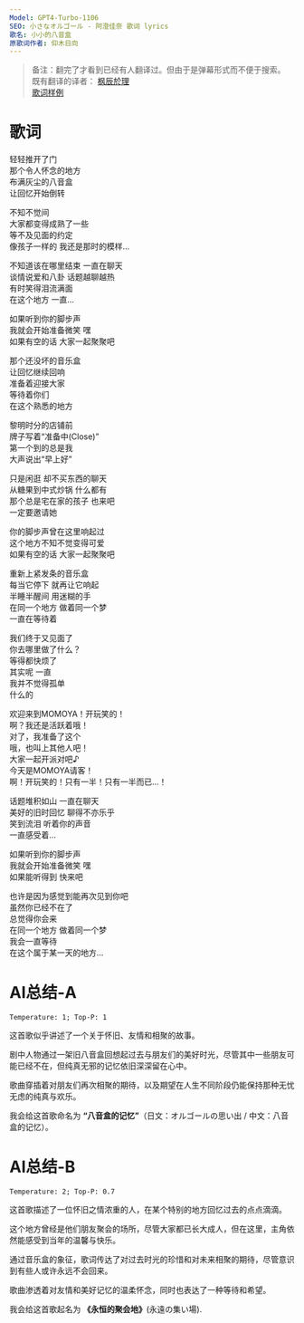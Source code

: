 ```yaml
---
Model: GPT4-Turbo-1106
SEO: 小さなオルゴール - 阿澄佳奈 歌词 lyrics
歌名: 小小的八音盒
原歌词作者: 仰木日向
---
```


> 备注：翻完了才看到已经有人翻译过。但由于是弹幕形式而不便于搜索。  
既有翻译的译者： [枫辰於理](https://space.bilibili.com/23866453/)  
[歌词样例](https://www.bilibili.com/video/BV1Mv411G76x)

歌词
======
  
轻轻推开了门  
那个令人怀念的地方  
布满灰尘的八音盒  
让回忆开始倒转  
  
不知不觉间  
大家都变得成熟了一些  
等不及见面的约定  
像孩子一样的 我还是那时的模样…  
  
不知道该在哪里结束 一直在聊天  
谈情说爱和八卦 话题越聊越热  
有时笑得泪流满面  
在这个地方 一直…  
  
如果听到你的脚步声  
我就会开始准备微笑 嘿  
如果有空的话 大家一起聚聚吧  
  
那个还没坏的音乐盒  
让回忆继续回响  
准备着迎接大家  
等待着你们  
在这个熟悉的地方  
  
黎明时分的店铺前  
牌子写着“准备中(Close)”  
第一个到的总是我  
大声说出“早上好”  
  
只是闲逛 却不买东西的聊天  
从糖果到中式炒锅 什么都有  
那个总是宅在家的孩子 也来吧  
一定要邀请她  
  
你的脚步声曾在这里响起过  
这个地方不知不觉变得可爱  
如果有空的话 大家一起聚聚吧  
  
重新上紧发条的音乐盒  
每当它停下 就再让它响起  
半睡半醒间 用迷糊的手  
在同一个地方 做着同一个梦  
一直在等待着  
  
我们终于又见面了  
你去哪里做了什么？  
等得都快烦了  
其实呢 一直  
我并不觉得孤单  
什么的  
  
欢迎来到MOMOYA！开玩笑的！  
啊？我还是活跃着哦！  
对了，我准备了这个  
哦，也叫上其他人吧！  
大家一起开派对吧♪  
今天是MOMOYA请客！  
啊！开玩笑的！只有一半！只有一半而已…！  
  
话题堆积如山 一直在聊天  
美好的旧时回忆 聊得不亦乐乎  
笑到流泪 听着你的声音  
一直感受着…  
  
如果听到你的脚步声  
我就会开始准备微笑 嘿  
如果能听得到 快来吧  
  
也许是因为感觉到能再次见到你吧  
虽然你已经不在了  
总觉得你会来  
在同一个地方 做着同一个梦  
我会一直等待  
在这个属于某一天的地方…

AI总结-A
======
`Temperature: 1; Top-P: 1`

这首歌似乎讲述了一个关于怀旧、友情和相聚的故事。

剧中人物通过一架旧八音盒回想起过去与朋友们的美好时光，尽管其中一些朋友可能已经不在，但纯真无邪的记忆依旧深深留在心中。

歌曲穿插着对朋友们再次相聚的期待，以及期望在人生不同阶段仍能保持那种无忧无虑的纯真与欢乐。

我会给这首歌命名为 **“八音盒的记忆”**（日文：オルゴールの思い出 / 中文：八音盒的记忆）。

AI总结-B
======
`Temperature: 2; Top-P: 0.7`

这首歌描述了一位怀旧之情浓重的人，在某个特别的地方回忆过去的点点滴滴。

这个地方曾经是他们朋友聚会的场所，尽管大家都已长大成人，但在这里，主角依然能感受到当年的温馨与快乐。

通过音乐盒的象征，歌词传达了对过去时光的珍惜和对未来相聚的期待，尽管意识到有些人或许永远不会回来。

歌曲渗透着对友情和美好记忆的温柔怀念，同时也表达了一种等待和希望。


我会给这首歌起名为 **《永恒的聚会地》**(永遠の集い場).
